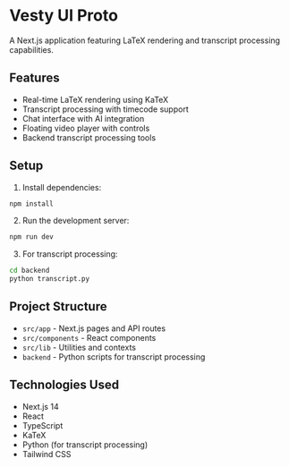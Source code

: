# Vesty UI Proto

A Next.js application featuring LaTeX rendering and transcript processing capabilities.

## Features

- Real-time LaTeX rendering using KaTeX
- Transcript processing with timecode support
- Chat interface with AI integration
- Floating video player with controls
- Backend transcript processing tools

## Setup

1. Install dependencies:
```bash
npm install
```

2. Run the development server:
```bash
npm run dev
```

3. For transcript processing:
```bash
cd backend
python transcript.py
```

## Project Structure

- `src/app` - Next.js pages and API routes
- `src/components` - React components
- `src/lib` - Utilities and contexts
- `backend` - Python scripts for transcript processing

## Technologies Used

- Next.js 14
- React
- TypeScript
- KaTeX
- Python (for transcript processing)
- Tailwind CSS